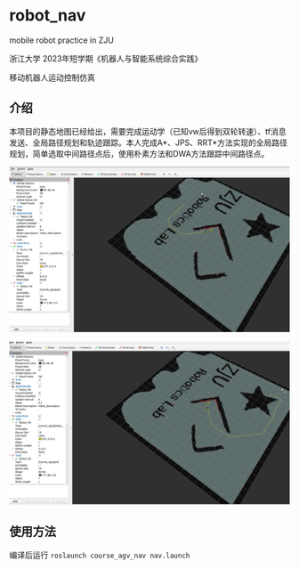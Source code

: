 # robot_nav
mobile robot practice in ZJU 

浙江大学 2023年短学期《机器人与智能系统综合实践》 

移动机器人运动控制仿真

## 介绍

本项目的静态地图已经给出，需要完成运动学（已知vw后得到双轮转速）、tf消息发送、全局路径规划和轨迹跟踪。本人完成A\*、JPS、RRT\*方法实现的全局路径规划，简单选取中间路径点后，使用朴素方法和DWA方法跟踪中间路径点。

![image-20230711103108877](README_img/image-20230711103108877.png)

![image-20230711103003141](README_img/image-20230711103003141.png)

## 使用方法

编译后运行 `roslaunch course_agv_nav nav.launch`


